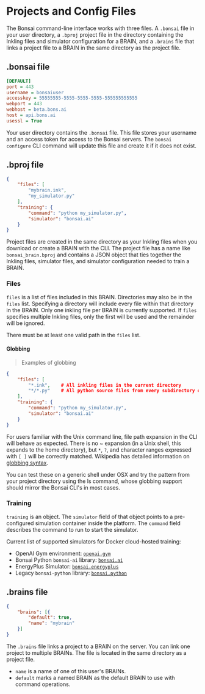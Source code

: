 # Projects and Config Files

The Bonsai command-line interface works with three files.  A `.bonsai` file in
your user directory, a `.bproj` project file in the directory containing the Inkling 
files and simulator configuration for a BRAIN, and a `.brains` file that links
a project file to a BRAIN in the same directory as the project file.

## .bonsai file

```ini
[DEFAULT]
port = 443
username = bonsaiuser
accesskey = 55555555-5555-5555-5555-555555555555
webport = 443
webhost = beta.bons.ai
host = api.bons.ai
usessl = True
```

Your user directory contains the `.bonsai` file. This file stores your username and an
access token for access to the Bonsai servers. The `bonsai configure` CLI command
will update this file and create it if it does not exist.

## .bproj file

```json
{
    "files": [
        "mybrain.ink",
        "my_simulator.py"
    ],
    "training": {
        "command": "python my_simulator.py",
        "simulator": "bonsai.ai"
    }
}
```

Project files are created in the same directory as your Inkling files when
you download or create a BRAIN with the CLI. The project file has a name like
`bonsai_brain.bproj` and contains a JSON object that ties together the Inkling
files, simulator files, and simulator configuration needed to train a BRAIN.

### Files

`files` is a list of files included in this BRAIN. Directories
may also be in the `files` list. Specifying a directory will include every
file within that directory in the BRAIN. Only one inkling
file per BRAIN is currently supported. If `files` specifies multiple Inkling files,
only the first will be used and the remainder will be ignored.

There must be at least one valid path in the `files` list.

#### Globbing

> Examples of globbing

```json
{
    "files": [
        "*.ink",    # All inkling files in the current directory
        "*/*.py"    # All python source files from every subdirectory one level below cwd
    ],
    "training": {
        "command": "python my_simulator.py",
        "simulator": "bonsai.ai"
    }
}
```

For users familiar with the Unix command line, file path expansion in the CLI will behave as
expected. There is no ~ expansion (in a Unix shell, this expands to the home directory), but `*`,
`?`, and character ranges expressed with `[ ]` will be correctly matched. Wikipedia has detailed
information on [globbing syntax][5].

You can test these on a generic shell under OSX and try the pattern from your project directory
using the ls command, whose globbing support should mirror the Bonsai CLI's in most cases.

### Training

`training` is an object.  The `simulator` field of that object
points to a pre-configured simulation container inside the platform. The
`command` field describes the command to run to start the simulator.

Current list of supported simulators for Docker cloud-hosted training:

* OpenAI Gym environment: [`openai.gym`][1]
* Bonsai Python `bonsai-ai` library: [`bonsai.ai`][4]
* EnergyPlus Simulator: [`bonsai.energyplus`][3]
* Legacy `bonsai-python` library: [`bonsai.python`][2]


## .brains file

```json
{
    "brains": [{
        "default": true,
        "name": "mybrain"
    }]
}

```

The `.brains` file links a project to a BRAIN on the server. You can link one
project to multiple BRAINs.  The file is located in the same directory as a
project file.


* `name` is a name of one of this user's BRAINs.
* `default` marks a named BRAIN as the default BRAIN to use with command
   operations.


[1]: https://quay.io/repository/bonsai/gym
[2]: https://quay.io/repository/bonsai/python
[3]: https://quay.io/repository/bonsai/energyplus
[4]: https://quay.io/repository/bonsai/bonsai-ai
[5]: https://en.wikipedia.org/wiki/Glob_(programming)